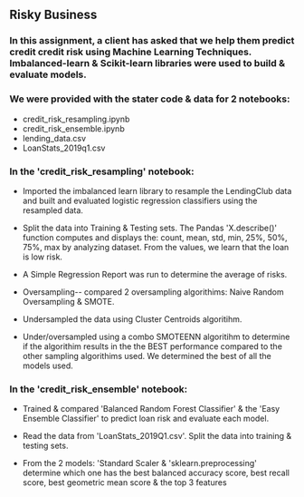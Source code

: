 ## Risky Business

### In this assignment, a client has asked that we help them predict credit credit risk using Machine Learning Techniques. Imbalanced-learn & Scikit-learn libraries were used to build & evaluate models.

### We were provided with the stater code & data for 2 notebooks:

* credit_risk_resampling.ipynb
* credit_risk_ensemble.ipynb
* lending_data.csv
* LoanStats_2019q1.csv

### In the 'credit_risk_resampling' notebook:

* Imported the imbalanced learn library to resample the LendingClub data and built and evaluated logistic regression classifiers using the resampled data.

* Split the data into Training & Testing sets. The Pandas 'X.describe()' function computes and displays the: count, mean, std, min, 25%, 50%, 75%, max by analyzing dataset. From the values, we learn that the loan is low risk.

* A Simple Regression Report was run to determine the average of risks.

* Oversampling-- compared 2 oversampling algorithims:
Naive Random Oversampling
&
SMOTE.

* Undersampled the data using Cluster Centroids algoritihm.

* Under/oversampled using a combo SMOTEENN algoritihm to determine if the algorithim results in the the BEST performance compared to the other sampling algorithims used. We determined the best of all the models used.


### In the 'credit_risk_ensemble' notebook:

* Trained & compared 'Balanced Random Forest Classifier' & the 'Easy Ensemble Classifier' to predict loan risk and evaluate each model.

* Read the data from 'LoanStats_2019Q1.csv'.
Split the data into training & testing sets. 

* From the 2 models:
'Standard Scaler & 'sklearn.preprocessing' determine which one has the best balanced accuracy score, best recall score, best geometric mean score & the top 3 features





